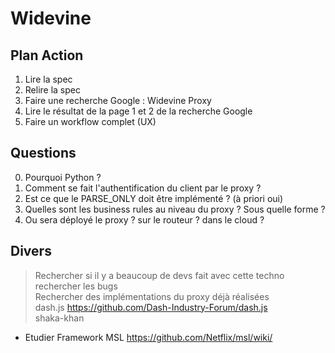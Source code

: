 # Widevine
## Plan Action
1. Lire la spec
2. Relire la spec
3. Faire une recherche Google : Widevine Proxy
4. Lire le résultat de la page 1 et 2 de la recherche Google
5. Faire un workflow complet (UX)  
  

## Questions
0. Pourquoi Python ?
1. Comment se fait l'authentification du client par le proxy ?
2. Est ce que le PARSE_ONLY doit être implémenté ? (à priori oui)
3. Quelles sont les business rules au niveau du proxy ? Sous quelle forme ?
4. Ou sera déployé le proxy ? sur le routeur ? dans le cloud ?  

## Divers
> Rechercher si il y a beaucoup de devs fait avec cette techno  
rechercher les bugs  
Rechercher des implémentations du proxy déjà réalisées  
dash.js https://github.com/Dash-Industry-Forum/dash.js  
shaka-khan  
- Etudier Framework MSL https://github.com/Netflix/msl/wiki/
